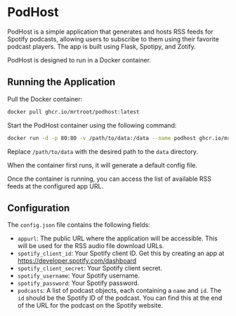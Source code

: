 # PodHost

PodHost is a simple application that generates and hosts RSS feeds for Spotify podcasts, allowing users to subscribe to them using their favorite podcast players. The app is built using Flask, Spotipy, and Zotify.

PodHost is designed to run in a Docker container.

## Running the Application

Pull the Docker container:

```bash
docker pull ghcr.io/mrtroot/podhost:latest
```

Start the PodHost container using the following command:

```bash
docker run -d -p 80:80 -v /path/to/data:/data --name podhost ghcr.io/mrtroot/podhost:latest
```

Replace `/path/to/data` with the desired path to the `data` directory.

When the container first runs, it will generate a default config file.

Once the container is running, you can access the list of available RSS feeds at the configured app URL.

## Configuration

The `config.json` file contains the following fields:

- `appurl`: The public URL where the application will be accessible. This will be used for the RSS audio file download URLs.
- `spotify_client_id`: Your Spotify client ID. Get this by creating an app at https://developer.spotify.com/dashboard
- `spotify_client_secret`: Your Spotify client secret.
- `spotify_username`: Your Spotify username.
- `spotify_password`: Your Spotify password.
- `podcasts`: A list of podcast objects, each containing a `name` and `id`. The `id` should be the Spotify ID of the podcast. You can find this at the end of the URL for the podcast on the Spotify website.
